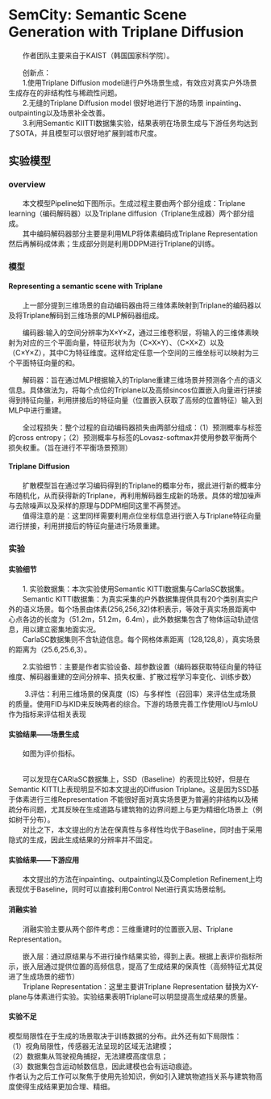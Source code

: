 # SemCity: Semantic Scene Generation with Triplane Diffusion


<p>&emsp;&emsp;作者团队主要来自于KAIST（韩国国家科学院）。

<p>&emsp;&emsp;创新点：<br>
&emsp;&emsp;1.使用Triplane Diffusion model进行户外场景生成，有效应对真实户外场景生成存在的非结构性与稀疏性问题。<br>
&emsp;&emsp;2.无缝的Triplane Diffusion model 很好地进行下游的场景 inpainting、outpainting以及场景补全改善。<br>
&emsp;&emsp;3.利用Semantic KIITTI数据集实验，结果表明在场景生成与下游任务均达到了SOTA，并且模型可以很好地扩展到城市尺度。

## 实验模型
### overview
<p>&emsp;&emsp;本文模型Pipeline如下图所示。生成过程主要由两个部分组成：Triplane learning（编码解码器）以及Triplane diffusion（Triplane生成器）两个部分组成。<br>
&emsp;&emsp;其中编码解码器部分主要是利用MLP将体素编码成Triplane Representation然后再解码成体素；生成部分则是利用DDPM进行Triplane的训练。

### 模型
#### Representing a semantic scene with Triplane
<p>&emsp;&emsp;上一部分提到三维场景的自动编码器由将三维体素映射到Triplane的编码器以及将Triplane解码到三维场景的MLP解码器组成。</p>
<p>&emsp;&emsp;编码器:输入的空间分辨率为X×Y×Z，通过三维卷积层，将输入的三维体素映射为对应的三个平面向量，特征形状为为（C×X×Y）、（C×X×Z）以及（C×Y×Z），其中C为特征维度。这样给定任意一个空间的三维坐标可以映射为三个平面特征向量的和。</p>
<p>&emsp;&emsp;解码器：旨在通过MLP根据输入的Triplane重建三维场景并预测各个点的语义信息。具体做法为，将每个点位的Triplane以及高频sincos位置嵌入向量进行拼接得到特征向量，利用拼接后的特征向量（位置嵌入获取了高频的位置特征）输入到MLP中进行重建。</p>
<p>&emsp;&emsp;全过程损失：整个过程的自动编码器损失由两部分组成：（1）预测概率与标签的cross entropy；（2）预测概率与标签的Lovasz-softmax并使用参数平衡两个损失权重。（旨在进行不平衡场景预测）</p>

#### Triplane Diffusion
<p>&emsp;&emsp;扩散模型旨在通过学习编码得到的Triplane的概率分布，据此进行新的概率分布随机化，从而获得新的Triplane，再利用解码器生成新的场景。具体的增加噪声与去除噪声以及采样的原理与DDPM相同这里不再赘述。<br>
&emsp;&emsp;值得注意的是：这里同样需要利用点位坐标信息进行嵌入与Triplane特征向量进行拼接，利用拼接后的特征向量进行场景重建。</p>

### 实验
#### 实验细节
<p>&emsp;&emsp;1. 实验数据集：本次实验使用Semantic KITTI数据集与CarlaSC数据集。<br>
&emsp;&emsp;Semantic KITTI数据集：为真实采集的户外数据集提供具有20个类别真实户外的语义场景。每个场景由体素(256,256,32)体积表示，等效于真实场景距离中心点各边的长度为（51.2m，51.2m，6.4m），此外数据集包含了物体运动轨迹信息，用以建立密集地面实况。<br>
&emsp;&emsp;CarlaSC数据集则不含轨迹信息。每个网格体素距离（128,128,8），真实场景的距离为（25.6,25.6,3）。</p>

<p>&emsp;&emsp;2.实验细节：主要是作者实验设备、超参数设置（编码器获取特征向量的特征维度、解码器重建的空间分辨率、损失权重、扩散过程学习率变化、训练步数）</p>

<p>&emsp;&emsp;
3.评估：利用三维场景的保真度（IS）与多样性（召回率）来评估生成场景的质量。使用FID与KID来反映两者的综合。下游的场景完善工作使用IoU与mIoU作为指标来评估相关表现

#### 实验结果——场景生成
<p>&emsp;&emsp;如图为评价指标。

<br>&emsp;&emsp;可以发现在CARlaSC数据集上，SSD（Baseline）的表现比较好，但是在Semantic KITTI上表现明显不如本文提出的Diffusion Triplane。这是因为SSD基于体素进行三维Representation 不能很好面对真实场景更为普遍的非结构以及稀疏分布问题，尤其反映在生成道路与建筑物的边界问题上与更为精细化场景上（例如树干分布）。<br>
&emsp;&emsp;对比之下，本文提出的方法在保真性与多样性均优于Baseline，同时由于采用隐式的生成，因此生成结果的分辨率并不固定。

#### 实验结果——下游应用
<p>&emsp;&emsp;本文提出的方法在inpainting、outpainting以及Completion Refinement上均表现优于Baseline，同时可以直接利用Control Net进行真实场景绘制。

#### 消融实验
<p>&emsp;&emsp;消融实验主要从两个部件考虑：三维重建时的位置嵌入层、Triplane Representation。<br>

&emsp;&emsp;嵌入层：通过原结果与不进行操作结果实验，得到上表。根据上表评价指标所示，嵌入层通过提供位置的高频信息，提高了生成结果的保真性（高频特征尤其促进了生成场景的细节）<br>
&emsp;&emsp;Triplane Representation：这里主要讲Triplane Representation 替换为XY-plane与体素进行实验。实验结果表明Triplane可以明显提高生成结果的质量。

#### 实验不足
模型局限性在于生成的场景取决于训练数据的分布。此外还有如下局限性：<br>
（1）视角局限性，传感器无法呈现的区域无法建模；<br>
（2）数据集从驾驶视角捕捉，无法建模高度信息；<br>
（3）数据集包含运动帧数信息，因此建模也会有运动痕迹。<br>
作者认为之后工作可以聚焦于使用先验知识，例如引入建筑物遮挡关系与建筑物高度使得生成结果更加合理、精细。
